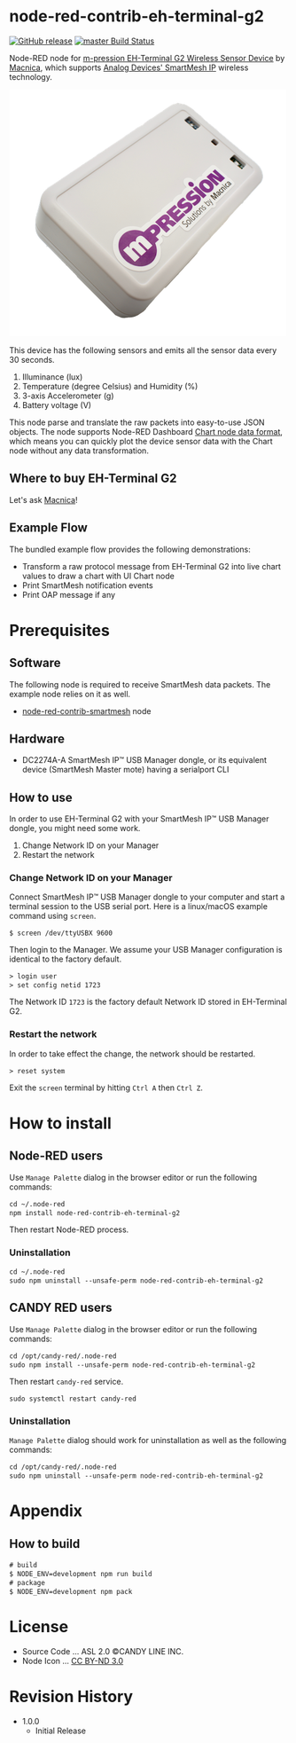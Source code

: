 node-red-contrib-eh-terminal-g2
===

[![GitHub release](https://img.shields.io/github/release/CANDY-LINE/node-red-contrib-eh-terminal-g2.svg)](https://github.com/CANDY-LINE/node-red-contrib-eh-terminal-g2/releases/latest)
[![master Build Status](https://travis-ci.org/CANDY-LINE/node-red-contrib-eh-terminal-g2.svg?branch=master)](https://travis-ci.org/CANDY-LINE/node-red-contrib-eh-terminal-g2/)

Node-RED node for [m-pression EH-Terminal G2 Wireless Sensor Device](https://www.m-pression.com/solutions/boards/iot-wearables) by [Macnica](https://www.macnica.com/), which supports [Analog Devices' SmartMesh IP](https://www.analog.com/en/products/rf-microwave/wireless-sensor-networks/smartmesh-ip.html) wireless technology.

![Macnica EH-Terminal G2](images/macnica-EH-Terminal_G2_w500.png)

This device has the following sensors and emits all the sensor data every 30 seconds.

1. Illuminance (lux)
1. Temperature (degree Celsius) and Humidity (%)
1. 3-axis Accelerometer (g)
1. Battery voltage (V)

This node parse and translate the raw packets into easy-to-use JSON objects. The node supports Node-RED Dashboard [Chart node data format](https://github.com/node-red/node-red-dashboard/blob/master/Charts.md), which means you can quickly plot the device sensor data with the Chart node without any data transformation.

## Where to buy EH-Terminal G2

Let's ask [Macnica](https://www.m-pression.com/contact/inquiry)!

## Example Flow

The bundled example flow provides the following demonstrations:

 - Transform a raw protocol message from EH-Terminal G2 into live chart values to draw a chart with UI Chart node
 - Print SmartMesh notification events
 - Print OAP message if any

# Prerequisites

## Software

The following node is required to receive SmartMesh data packets. The example node relies on it as well.

* [node-red-contrib-smartmesh](https://flows.nodered.org/node/node-red-contrib-smartmesh) node

## Hardware

- DC2274A-A SmartMesh IP™ USB Manager dongle, or its equivalent device (SmartMesh Master mote) having a serialport CLI

## How to use

In order to use EH-Terminal G2 with your SmartMesh IP™ USB Manager dongle, you might need some work.

1. Change Network ID on your Manager
1. Restart the network

### Change Network ID on your Manager

Connect SmartMesh IP™ USB Manager dongle to your computer and start a terminal session to the USB serial port. Here is a linux/macOS example command using `screen`.

```
$ screen /dev/ttyUSBX 9600
```
Then login to the Manager. We assume your USB Manager configuration is identical to the factory default.

```
> login user
> set config netid 1723
```

The Network ID `1723` is the factory default Network ID stored in EH-Terminal G2.

### Restart the network

In order to take effect the change, the network should be restarted.

```
> reset system
```

Exit the `screen` terminal by hitting `Ctrl A` then `Ctrl Z`.

# How to install

## Node-RED users

Use `Manage Palette` dialog in the browser editor or run the following commands:
```
cd ~/.node-red
npm install node-red-contrib-eh-terminal-g2
```

Then restart Node-RED process.

### Uninstallation

```
cd ~/.node-red
sudo npm uninstall --unsafe-perm node-red-contrib-eh-terminal-g2
```

## CANDY RED users

Use `Manage Palette` dialog in the browser editor or run the following commands:
```
cd /opt/candy-red/.node-red
sudo npm install --unsafe-perm node-red-contrib-eh-terminal-g2
```

Then restart `candy-red` service.

```
sudo systemctl restart candy-red
```

### Uninstallation

`Manage Palette` dialog should work for uninstallation as well as the following commands:

```
cd /opt/candy-red/.node-red
sudo npm uninstall --unsafe-perm node-red-contrib-eh-terminal-g2
```

# Appendix

## How to build

```
# build
$ NODE_ENV=development npm run build
# package
$ NODE_ENV=development npm pack
```

# License

- Source Code ... ASL 2.0 ©CANDY LINE INC.
- Node Icon ... [CC BY-ND 3.0](https://creativecommons.org/licenses/by-nd/3.0/)

# Revision History

* 1.0.0
  - Initial Release
